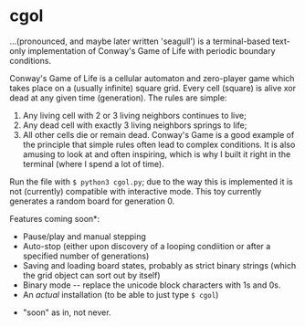 # cgol
...(pronounced, and maybe later written 'seagull') is a terminal-based text-only implementation of Conway's Game of Life with periodic boundary conditions.

Conway's Game of Life is a cellular automaton and zero-player game which takes place on a (usually infinite) square grid.
Every cell (square) is alive xor dead at any given time (generation). The rules are simple:
1) Any living cell with 2 or 3 living neighbors continues to live;
2) Any dead cell with exactly 3 living neighbors springs to life;
3) All other cells die or remain dead.
Conway's Game is a good example of the principle that simple rules often lead to complex conditions.
It is also amusing to look at and often inspiring, which is why I built it right in the terminal (where I spend a lot of time).

Run the file with `$ python3 cgol.py`; due to the way this is implemented it is not (currently) compatible with interactive mode.
This toy currently generates a random board for generation 0.

Features coming soon*:
- Pause/play and manual stepping
- Auto-stop (either upon discovery of a looping condiition or after a specified number of generations)
- Saving and loading board states, probably as strict binary strings (which the grid object can sort out by itself)
- Binary mode -- replace the unicode block characters with 1s and 0s.
- An *actual* installation (to be able to just type `$ cgol`)

* "soon" as in, not never.
